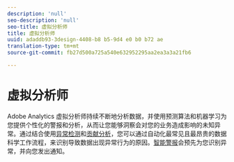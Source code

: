 ```yaml
---
description: 'null'
seo-description: 'null'
seo-title: 虚拟分析师
title: 虚拟分析师
uuid: adaddb93-3design-4408-b8 b5-9d4 e0 b0 b72 ae
translation-type: tm+mt
source-git-commit: fb27d500a725a540e632952295aa2ea3a3a21fb6

---
```



# 虚拟分析师

Adobe Analytics 虚拟分析师持续不断地分析数据，并使用预测算法和机器学习为您提供个性化的警报和分析，从而让您能够洞察会对您的业务造成影响的未知异常。通过结合使用[异常检测](/help/analyze/analysis-workspace/virtual-analyst/c-anomaly-detection/anomaly-detection.md)和[贡献分析](/help/analyze/analysis-workspace/virtual-analyst/contribution-analysis/run-contribution-analysis.md)，您可以通过自动化最常见且最昂贵的数据科学工作流程，来识别导致数据出现异常行为的原因。[智能警报](/help/analyze/analysis-workspace/c-intelligent-alerts/intellligent-alerts.md)会预先为您识别异常，并向您发出通知。
